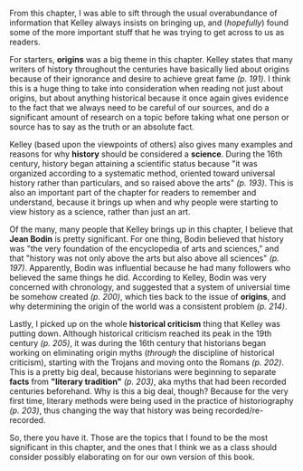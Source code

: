 From this chapter, I was able to sift through the usual overabundance of information that Kelley always insists on bringing up, and (*hopefully*) found some of the more important stuff that he was trying to get across to us as readers. 

For starters, **origins** was a big theme in this chapter. Kelley states that many writers of history throughout the centuries have basically lied about origins because of their ignorance and desire to achieve great fame *(p. 191)*. I think this is a huge thing to take into consideration when reading not just about origins, but about anything historical because it once again gives evidence to the fact that we always need to be careful of our sources, and do a significant amount of research on a topic before taking what one person or source has to say as the truth or an absolute fact.

Kelley (based upon the viewpoints of others) also gives many examples and reasons for why **history** should be considered a **science**. During the 16th century, history began attaining a scientific status because "it was organized according to a systematic method, oriented toward universal history rather than particulars, and so raised above the arts" *(p. 193)*. This is also an important part of the chapter for readers to remember and understand, because it brings up when and why people were starting to view history as a science, rather than just an art.

Of the many, many people that Kelley brings up in this chapter, I believe that **Jean Bodin** is pretty significant. For one thing, Bodin believed that history was "the very foundation of the encyclopedia of arts and sciences," and that "history was not only above the arts but also above all sciences" *(p. 197)*. Apparently, Bodin was influential because he had many followers who believed the same things he did. According to Kelley, Bodin was very concerned with chronology, and suggested that a system of universial time be somehow created *(p. 200)*, which ties back to the issue of **origins**, and why determining the origin of the world was a consistent problem *(p. 214)*.

Lastly, I picked up on the whole **historical criticism** thing that Kelley was putting down. Although historical criticism reached its peak in the 19th century *(p. 205)*, it was during the 16th century that historians began working on eliminating origin myths (*through* the discipline of historical criticism), starting with the Trojans and moving onto the Romans *(p. 202)*. This is a pretty big deal, because historians were beginning to separate **facts** from **"literary tradition"** *(p. 203)*, aka myths that had been recorded centuries beforehand. Why is this a big deal, though? Because for the very first time, literary methods were being used in the practice of historiography *(p. 203)*, thus changing the way that history was being recorded/re-recorded.

So, there you have it. Those are the topics that I found to be the most significant in this chapter, and the ones that I think we as a class should consider possibly elaborating on for our own version of this book.
